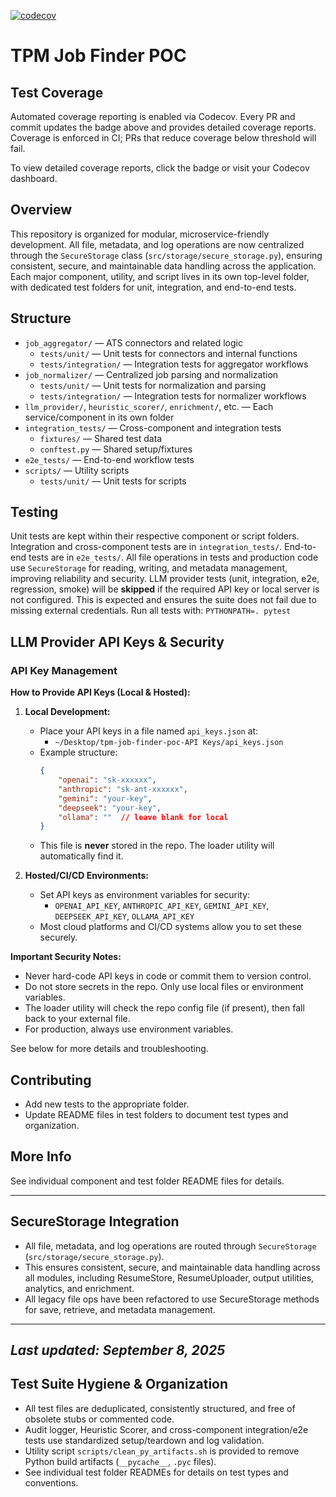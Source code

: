 

[![codecov](https://codecov.io/gh/kevin-toles/tpm-job-finder-poc/branch/dev/graph/badge.svg)](https://codecov.io/gh/kevin-toles/tpm-job-finder-poc)
# TPM Job Finder POC

## Test Coverage
Automated coverage reporting is enabled via Codecov. Every PR and commit updates the badge above and provides detailed coverage reports. Coverage is enforced in CI; PRs that reduce coverage below threshold will fail.

To view detailed coverage reports, click the badge or visit your Codecov dashboard.

## Overview
This repository is organized for modular, microservice-friendly development. All file, metadata, and log operations are now centralized through the `SecureStorage` class (`src/storage/secure_storage.py`), ensuring consistent, secure, and maintainable data handling across the application. Each major component, utility, and script lives in its own top-level folder, with dedicated test folders for unit, integration, and end-to-end tests.

## Structure
- `job_aggregator/` — ATS connectors and related logic
	- `tests/unit/` — Unit tests for connectors and internal functions
	- `tests/integration/` — Integration tests for aggregator workflows
- `job_normalizer/` — Centralized job parsing and normalization
	- `tests/unit/` — Unit tests for normalization and parsing
	- `tests/integration/` — Integration tests for normalizer workflows
- `llm_provider/`, `heuristic_scorer/`, `enrichment/`, etc. — Each service/component in its own folder
- `integration_tests/` — Cross-component and integration tests
	- `fixtures/` — Shared test data
	- `conftest.py` — Shared setup/fixtures
- `e2e_tests/` — End-to-end workflow tests
- `scripts/` — Utility scripts
	- `tests/unit/` — Unit tests for scripts


## Testing
Unit tests are kept within their respective component or script folders.
Integration and cross-component tests are in `integration_tests/`.
End-to-end tests are in `e2e_tests/`.
All file operations in tests and production code use `SecureStorage` for reading, writing, and metadata management, improving reliability and security.
LLM provider tests (unit, integration, e2e, regression, smoke) will be **skipped** if the required API key or local server is not configured. This is expected and ensures the suite does not fail due to missing external credentials.
Run all tests with:
	```
	PYTHONPATH=. pytest
	```

## LLM Provider API Keys & Security

### API Key Management

**How to Provide API Keys (Local & Hosted):**

1. **Local Development:**
	 - Place your API keys in a file named `api_keys.json` at:
		 - `~/Desktop/tpm-job-finder-poc-API Keys/api_keys.json`
	 - Example structure:
		 ```json
		 {
			 "openai": "sk-xxxxxx",
			 "anthropic": "sk-ant-xxxxxx",
			 "gemini": "your-key",
			 "deepseek": "your-key",
			 "ollama": ""  // leave blank for local
		 }
		 ```
	 - This file is **never** stored in the repo. The loader utility will automatically find it.

2. **Hosted/CI/CD Environments:**
	 - Set API keys as environment variables for security:
		 - `OPENAI_API_KEY`, `ANTHROPIC_API_KEY`, `GEMINI_API_KEY`, `DEEPSEEK_API_KEY`, `OLLAMA_API_KEY`
	 - Most cloud platforms and CI/CD systems allow you to set these securely.

**Important Security Notes:**
- Never hard-code API keys in code or commit them to version control.
- Do not store secrets in the repo. Only use local files or environment variables.
- The loader utility will check the repo config file (if present), then fall back to your external file.
- For production, always use environment variables.

See below for more details and troubleshooting.


## Contributing
- Add new tests to the appropriate folder.
- Update README files in test folders to document test types and organization.

## More Info
See individual component and test folder README files for details.

---

## SecureStorage Integration

- All file, metadata, and log operations are routed through `SecureStorage` (`src/storage/secure_storage.py`).
- This ensures consistent, secure, and maintainable data handling across all modules, including ResumeStore, ResumeUploader, output utilities, analytics, and enrichment.
- All legacy file ops have been refactored to use SecureStorage methods for save, retrieve, and metadata management.

---

_Last updated: September 8, 2025_
---

## Test Suite Hygiene & Organization

- All test files are deduplicated, consistently structured, and free of obsolete stubs or commented code.
- Audit logger, Heuristic Scorer, and cross-component integration/e2e tests use standardized setup/teardown and log validation.
- Utility script `scripts/clean_py_artifacts.sh` is provided to remove Python build artifacts (`__pycache__`, `.pyc` files).
- See individual test folder READMEs for details on test types and conventions.
